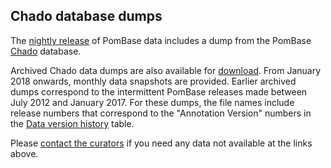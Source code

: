 ## Chado database dumps

The [nightly release](https://www.pombase.org/data/releases/latest/) of
PomBase data includes a dump from the PomBase
[Chado](http://gmod.org/wiki/Chado) database.

Archived Chado data dumps are also available for
[download](http://curation.pombase.org/releases/). From January 2018
onwards, monthly data snapshots are provided. Earlier archived dumps
correspond to the intermittent PomBase releases made between July 2012
and January 2017. For these dumps, the file names include release
numbers that correspond to the "Annotation Version" numbers in the
[Data version history](/about/version-history) table.

Please [contact the curators](mailto:${helpdesk_address})
if you need any data not available at the links above.
